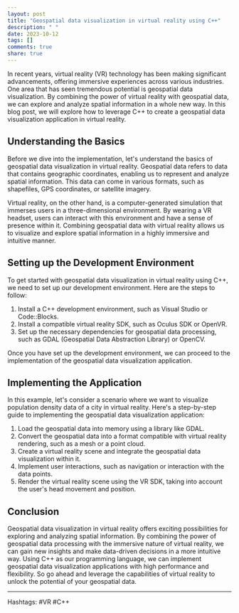 ```yaml
---
layout: post
title: "Geospatial data visualization in virtual reality using C++"
description: " "
date: 2023-10-12
tags: []
comments: true
share: true
---
```


In recent years, virtual reality (VR) technology has been making significant advancements, offering immersive experiences across various industries. One area that has seen tremendous potential is geospatial data visualization. By combining the power of virtual reality with geospatial data, we can explore and analyze spatial information in a whole new way. In this blog post, we will explore how to leverage C++ to create a geospatial data visualization application in virtual reality.

## Understanding the Basics

Before we dive into the implementation, let's understand the basics of geospatial data visualization in virtual reality. Geospatial data refers to data that contains geographic coordinates, enabling us to represent and analyze spatial information. This data can come in various formats, such as shapefiles, GPS coordinates, or satellite imagery.

Virtual reality, on the other hand, is a computer-generated simulation that immerses users in a three-dimensional environment. By wearing a VR headset, users can interact with this environment and have a sense of presence within it. Combining geospatial data with virtual reality allows us to visualize and explore spatial information in a highly immersive and intuitive manner.

## Setting up the Development Environment

To get started with geospatial data visualization in virtual reality using C++, we need to set up our development environment. Here are the steps to follow:

1. Install a C++ development environment, such as Visual Studio or Code::Blocks.
2. Install a compatible virtual reality SDK, such as Oculus SDK or OpenVR.
3. Set up the necessary dependencies for geospatial data processing, such as GDAL (Geospatial Data Abstraction Library) or OpenCV.

Once you have set up the development environment, we can proceed to the implementation of the geospatial data visualization application.

## Implementing the Application

In this example, let's consider a scenario where we want to visualize population density data of a city in virtual reality. Here's a step-by-step guide to implementing the geospatial data visualization application:

1. Load the geospatial data into memory using a library like GDAL.
2. Convert the geospatial data into a format compatible with virtual reality rendering, such as a mesh or a point cloud.
3. Create a virtual reality scene and integrate the geospatial data visualization within it.
4. Implement user interactions, such as navigation or interaction with the data points.
5. Render the virtual reality scene using the VR SDK, taking into account the user's head movement and position.

## Conclusion

Geospatial data visualization in virtual reality offers exciting possibilities for exploring and analyzing spatial information. By combining the power of geospatial data processing with the immersive nature of virtual reality, we can gain new insights and make data-driven decisions in a more intuitive way. Using C++ as our programming language, we can implement geospatial data visualization applications with high performance and flexibility. So go ahead and leverage the capabilities of virtual reality to unlock the potential of your geospatial data.

---

Hashtags: #VR #C++